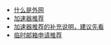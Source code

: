 - [什么是外网](https://zhouhangshan.github.io/en/what.html)
- [加速器推荐](https://zhouhangshan.github.io/JC/vpn)
- [加速器推荐的补充说明，建议先看](https://zhouhangshan.github.io/en/vpns.html)
- [临时邮箱申请推荐](https://zhouhangshan.github.io/en/email.html)
